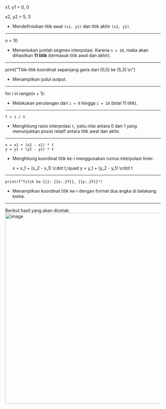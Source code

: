 
x1, y1 = 0, 0

x2, y2 = 5, 3

- Mendefinisikan titik awal `(x1, y1)` dan titik akhir `(x2, y2)`.
-------------------------------------------------------------------------------------------

n = 10

- Menentukan jumlah segmen interpolasi. Karena `n = 10`, maka akan dihasilkan
  **11 titik** (termasuk titik awal dan akhir).
-------------------------------------------------------------------------------------------

print("Titik-titik koordinat sepanjang garis dari (0,0) ke (5,3):\n")

- Menampilkan judul output.
-------------------------------------------------------------------------------------------

for i in range(n + 1):

- Melakukan perulangan dari `i = 0` hingga `i = 10` (total 11 titik).
-------------------------------------------------------------------------------------------

    t = i / n

- Menghitung rasio interpolasi `t`, yaitu nilai antara 0 dan 1 yang menunjukkan posisi 
  relatif antara titik awal dan akhir.
------------------------------------------------------------------------------------------

    x = x1 + (x2 - x1) * t
    y = y1 + (y2 - y1) * t

- Menghitung koordinat titik ke-i menggunakan rumus interpolasi linier:
  
  x = x_1 + (x_2 - x_1) \cdot t,\quad y = y_1 + (y_2 - y_1) \cdot t
------------------------------------------------------------------------------------------

    print(f"Titik ke-{i}: {{x:.2f}}, {{y:.2f}}")

- Menampilkan koordinat titik ke-i dengan format dua angka di belakang koma.
------------------------------------------------------------------------------------------

Berikut hasil yang akan dicetak:
<img width="1060" height="616" alt="image" src="https://github.com/user-attachments/assets/cb190416-e7d4-4876-be70-5f6e852a8306" />





